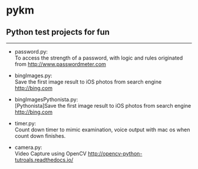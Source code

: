 # pykm  
## Python test projects for fun  
<hr>  
  
* password.py:  
To access the strength of a password, with logic and rules originated from http://www.passwordmeter.com  
  
* bingImages.py:  
Save the first image result to iOS photos from search engine http://bing.com  
  
* bingImagesPythonista.py:  
[Pythonista]Save the first image result to iOS photos from search engine http://bing.com  
  
* timer.py:  
Count down timer to mimic examination, voice output with mac os when count down finishes.  
  
* camera.py:  
Video Capture using OpenCV http://opencv-python-tutroals.readthedocs.io/